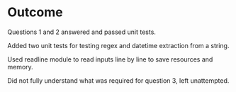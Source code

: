 # Outcome

Questions 1 and 2 answered and passed unit tests.

Added two unit tests for testing regex and datetime extraction from a string.

Used readline module to read inputs line by line to save resources and memory.

Did not fully understand what was required for question 3, left unattempted.
